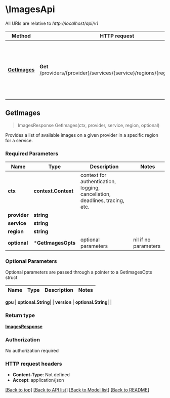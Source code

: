 # \ImagesApi

All URIs are relative to *http://localhost/api/v1*

Method | HTTP request | Description
------------- | ------------- | -------------
[**GetImages**](ImagesApi.md#GetImages) | **Get** /providers/{provider}/services/{service}/regions/{region}/images | Provides a list of available images on a given provider in a specific region for a service.



## GetImages

> ImagesResponse GetImages(ctx, provider, service, region, optional)

Provides a list of available images on a given provider in a specific region for a service.

### Required Parameters


Name | Type | Description  | Notes
------------- | ------------- | ------------- | -------------
**ctx** | **context.Context** | context for authentication, logging, cancellation, deadlines, tracing, etc.
**provider** | **string**|  | 
**service** | **string**|  | 
**region** | **string**|  | 
 **optional** | ***GetImagesOpts** | optional parameters | nil if no parameters

### Optional Parameters

Optional parameters are passed through a pointer to a GetImagesOpts struct


Name | Type | Description  | Notes
------------- | ------------- | ------------- | -------------



 **gpu** | **optional.String**|  | 
 **version** | **optional.String**|  | 

### Return type

[**ImagesResponse**](ImagesResponse.md)

### Authorization

No authorization required

### HTTP request headers

- **Content-Type**: Not defined
- **Accept**: application/json

[[Back to top]](#) [[Back to API list]](../README.md#documentation-for-api-endpoints)
[[Back to Model list]](../README.md#documentation-for-models)
[[Back to README]](../README.md)

